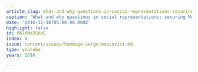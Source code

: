 ```yaml
---
article_slug: what-and-why-questions-in-social-representations-securing-moscovicis-legacy
caption: 'What and why questions in social representations: securing Moscovici’s legacy'
date: '2016-11-18T05:00:00.000Z'
highlight: false
id: P6lKMdJSKeE
index: 0
issue: content/issues/hommage-serge-moscovici.md
type: youtube
years: 2016

---
```

